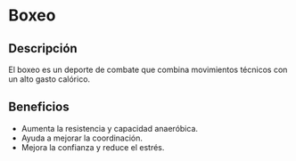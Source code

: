 # Boxeo

## Descripción  
El boxeo es un deporte de combate que combina movimientos técnicos con un alto gasto calórico.

## Beneficios  
- Aumenta la resistencia y capacidad anaeróbica.  
- Ayuda a mejorar la coordinación.  
- Mejora la confianza y reduce el estrés.  

